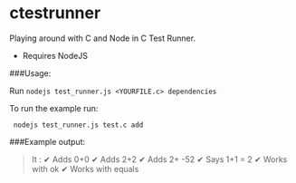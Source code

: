 ctestrunner
===========

Playing around with C and Node in C Test Runner.

 - Requires NodeJS
 
###Usage:
 
 Run `nodejs test_runner.js <YOURFILE.c> dependencies`
 
 To run the example run:
 
     nodejs test_runner.js test.c add
     
     
###Example output:

>It :
>	 ✔ Adds 0+0
>	 ✔ Adds 2+2
>	 ✔ Adds 2+ -52
>	 ✔ Says 1+1 = 2
>	 ✔ Works with ok
>	 ✔ Works with equals

